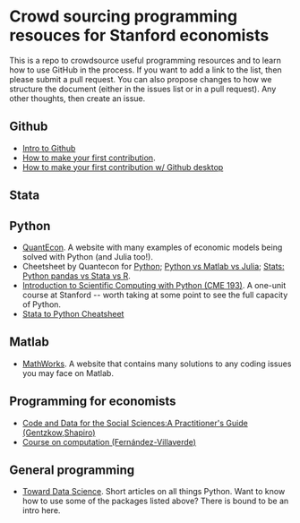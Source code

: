 # Crowd sourcing programming resouces for Stanford economists

This is a repo to crowdsource useful programming resources and to learn how to use GitHub in the process. If you want to add a link to the list, then please submit a pull request. You can also propose changes to how we structure the document (either in the issues list or in a pull request). Any other thoughts, then create an issue. 

## Github
- [Intro to Github](https://guides.github.com/activities/hello-world/) 
- [How to make your first contribution](https://github.com/firstcontributions/first-contributions). 
- [How to make your first contribution w/ Github desktop](https://github.com/firstcontributions/first-contributions/blob/master/gui-tool-tutorials/github-desktop-tutorial.md)

## Stata

## Python
- [QuantEcon](https://quantecon.org/). A website with many examples of economic models being solved with Python (and Julia too!).
- Cheetsheet by Quantecon for [Python](https://cheatsheets.quantecon.org/python-cheatsheet.html); [Python vs Matlab vs Julia](https://cheatsheets.quantecon.org/); [Stats: Python pandas vs Stata vs R](https://cheatsheets.quantecon.org/stats-cheatsheet.html).
- [Introduction to Scientific Computing with Python (CME 193)](http://web.stanford.edu/class/cme193/syllabus.html). A one-unit course at Stanford -- worth taking at some point to see the full capacity of Python.  
- [Stata to Python Cheatsheet](http://www.danielmsullivan.com/pages/tutorial_stata_to_python.html)


## Matlab
- [MathWorks](https://www.mathworks.com/help/). A website that contains many solutions to any coding issues you may face on Matlab.

## Programming for economists
- [Code and Data for the Social Sciences:A Practitioner's Guide (Gentzkow,Shapiro)](http://web.stanford.edu/~gentzkow/research/CodeAndData.pdf)
- [Course on computation (Fernández-Villaverde)](https://www.sas.upenn.edu/~jesusfv/teaching.html)

## General programming
- [Toward Data Science](https://towardsdatascience.com/). Short articles on all things Python. Want to know how to use some of the packages listed above? There is bound to be an intro here. 
 
